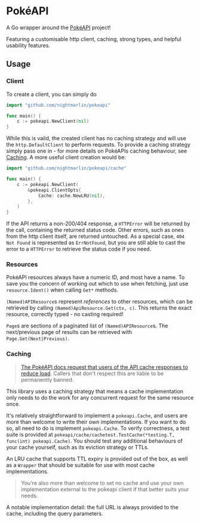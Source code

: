 # PokéAPI

A Go wrapper around the [PokéAPI](https://pokeapi.co/) project!

Featuring a customisable http client, caching, strong types, and helpful
usability features.

## Usage

### Client

To create a client, you can simply do

```go
import "github.com/nightmarlin/pokeapi"

func main() {
	c := pokeapi.NewClient(nil)
}
```

While this is valid, the created client has no caching strategy and will use the
`http.DefaultClient` to perform requests. To provide a caching strategy simply
pass one in - for more details on PokéAPIs caching behaviour, see
[Caching](#caching). A more useful client creation would be:

```go
import "github.com/nightmarlin/pokeapi/cache"

func main() {
	c := pokeapi.NewClient(
		&pokeapi.ClientOpts{
			Cache: cache.NewLRU(nil),
		},
	)
}
```

If the API returns a non-200/404 response, a `HTTPError` will be returned by the
call, containing the returned status code. Other errors, such as ones from the
http client itself, are returned untouched. As a special case, `404 Not Found`
is represented as `ErrNotFound`, but you are still able to cast the error to a
`HTTPError` to retrieve the status code if you need.

### Resources

PokéAPI resources always have a numeric ID, and most have a name. To save you
the concern of working out which to use when fetching, just use
`resource.Ident()` when calling `Get*` methods.

`(Named)APIResource`s represent _references_ to other resources, which can be
retrieved by calling `(Named)ApiResource.Get(ctx, c)`. This returns the exact
resource, correctly typed - no casting required!

`Page`s are sections of a paginated list of `(Named)APIResource`s. The
next/previous page of results can be retrieved with `Page.Get(Next|Previous)`.

### Caching

> [The PokéAPI docs request that users of the API cache responses to reduce load](https://pokeapi.co/docs/v2#fairuse).
> Callers that don't respect this are liable to be permanently banned.

This library uses a caching strategy that means a cache implementation only
needs to do the work for any concurrent request for the same resource once.

It's relatively straightforward to implement a `pokeapi.Cache`, and users are
more than welcome to write their own implementations. If you want to do so, all
need to do is implement `pokeapi.Cache`. To verify correctness, a test suite is
provided at
`pokeapi/cache/cachetest.TestCache(*testing.T, func(int) pokeapi.Cache)`. You
should test any additional behaviours of your cache yourself, such as its
eviction strategy or TTLs.

An LRU cache that supports TTL expiry is provided out of the box, as well as a
`Wrapper` that should be suitable for use with most cache implementations.

> You're also more than welcome to set no cache and use your own implementation
> external to the pokeapi client if that better suits your needs.

A notable implementation detail: the full URL is always provided to the cache,
including the query parameters.
